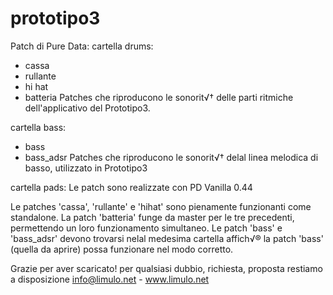 prototipo3
==========

Patch di Pure Data:
cartella drums:
- cassa
- rullante
- hi hat
- batteria
Patches che riproducono le sonorit√† delle parti ritmiche dell'applicativo del Prototipo3.

cartella bass:
- bass
- bass_adsr
Patches che riproducono le sonorit√† delal linea melodica di basso, utilizzato in Prototipo3

cartella pads:
Le patch sono realizzate con PD Vanilla 0.44

Le patches 'cassa', 'rullante' e 'hihat' sono pienamente funzionanti come standalone. 
La patch 'batteria' funge da master per le tre precedenti, permettendo un loro funzionamento simultaneo.
Le patch 'bass' e 'bass_adsr' devono trovarsi nelal medesima cartella affich√® la patch 'bass' 
(quella da aprire) possa funzionare nel modo corretto.

Grazie per aver scaricato!
per qualsiasi dubbio, richiesta, proposta restiamo a disposizione 
info@limulo.net - www.limulo.net 
